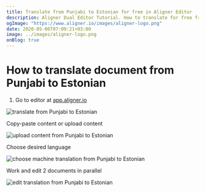 ```yaml
---
title: Translate from Punjabi to Estonian for free in Aligner Editor
description: Aligner Dual Editor Tutorial. How to translate for free from Punjabi to Estonian. Aligner is multilingual document management platform. 
ogImage: "https://www.aligner.io/images/aligner-logo.png"
date: 2020-05-06T07:09:21+03:00
image: ../images/aligner-logo.png
onBlog: true
---
```


# How to translate document from Punjabi to Estonian

1. Go to editor at [app.aligner.io](https://app.aligner.io "Aligner App web page")

![translate from Punjabi to Estonian](../aligner-blank-editor.png "translate from Punjabi to Estonian")

Copy-paste content or upload content

![upload content from Punjabi to Estonian](../aligner-uploaded-document.png "upload content from Punjabi to Estonian")

Choose desired language

![choose machine translation from Punjabi to Estonian](../aligner-language-dropdown.png "choose machine translation from Punjabi to Estonian")

Work and edit 2 documents in parallel

![edit translation from Punjabi to Estonian](../aligner-double-sitded-editor.png "edit translation from Punjabi to Estonian")

